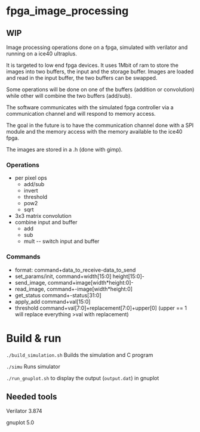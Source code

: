# fpga_image_processing

## WIP

Image processing operations done on a fpga, simulated with verilator and running
on a ice40 ultraplus.

It is targeted to low end fpga devices. It uses 1Mbit of ram to store the images into
two buffers, the input and the storage buffer.
Images are loaded and read in the input buffer, the two buffers can be swapped.

Some operations will be done on one of the buffers (addition or convolution)
while other will combine the two buffers (add/sub).

The software communicates with the simulated fpga controller via a communication channel and will respond to memory access.

The goal in the future is to have the communication channel done with a SPI module and the memory access with the memory available to the ice40 fpga.

The images are stored in a .h (done with gimp).

### Operations
- per pixel ops
   - add/sub
   - invert
   - threshold
   - pow2
   - sqrt
- 3x3 matrix convolution
- combine input and buffer
   - add
   - sub
   - mult
-- switch input and buffer

### Commands
- format: command+data_to_receive-data_to_send
- set_params/init, command+width[15:0] height[15:0]-
- send_image, command+image[width*height:0]-
- read_image, command+-image[width*height:0]
- get_status command+-status[31:0]
- apply_add command+val[15:0]
- threshold command+val[7:0]+replacement[7:0]+upper[0] (upper == 1 will replace everything >val with replacement)

# Build & run

`./build_simulation.sh` Builds the simulation and C program

`./simu` Runs simulator

`./run_gnuplot.sh` to display the output (`output.dat`) in gnuplot

## Needed tools

Verilator 3.874

gnuplot 5.0
